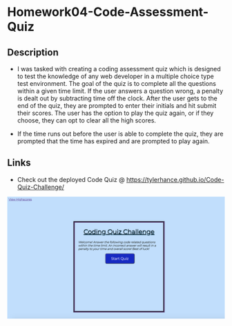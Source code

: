 # Homework04-Code-Assessment-Quiz

<h2>Description</h2>

* I was tasked with creating a coding assessment quiz which is designed to test the knowledge of any web developer in a multiple choice type test environment. The goal of the quiz is to complete all the questions within a given time limit. If the user answers a question wrong, a penalty is dealt out by subtracting time off the clock. After the user gets to the end of the quiz, they are prompted to enter their initials and hit submit their scores. The user has the option to play the quiz again, or if they choose, they can opt to clear all the high scores.

* If the time runs out before the user is able to complete the quiz, they are prompted that the time has expired and are prompted to play again.

<h2>Links</h2>

* Check out the deployed Code Quiz @ https://tylerhance.github.io/Code-Quiz-Challenge/

![CodeAssessmentQuizScreenshot](./images/screenshot.png)